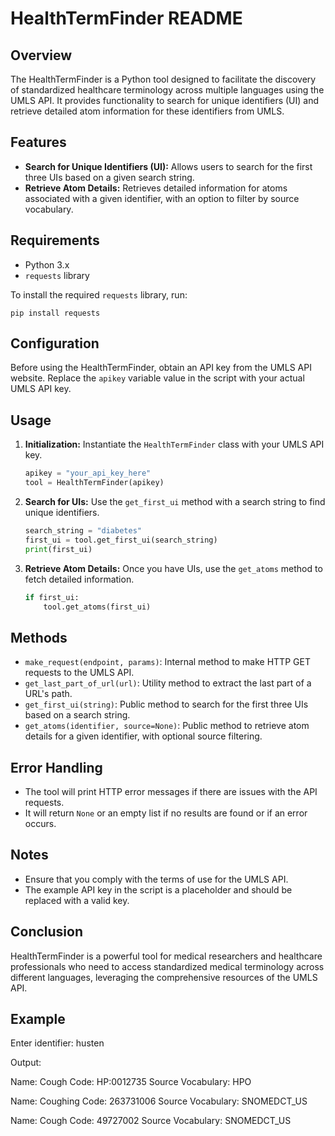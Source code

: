 # HealthTermFinder README

## Overview
The HealthTermFinder is a Python tool designed to facilitate the discovery of standardized healthcare terminology across multiple languages using the UMLS API. It provides functionality to search for unique identifiers (UI) and retrieve detailed atom information for these identifiers from UMLS.

## Features
- **Search for Unique Identifiers (UI):** Allows users to search for the first three UIs based on a given search string.
- **Retrieve Atom Details:** Retrieves detailed information for atoms associated with a given identifier, with an option to filter by source vocabulary.

## Requirements
- Python 3.x
- `requests` library

To install the required `requests` library, run:
```
pip install requests
```

## Configuration
Before using the HealthTermFinder, obtain an API key from the UMLS API website. Replace the `apikey` variable value in the script with your actual UMLS API key.

## Usage
1. **Initialization:** Instantiate the `HealthTermFinder` class with your UMLS API key.
   ```python
   apikey = "your_api_key_here"
   tool = HealthTermFinder(apikey)
   ```

2. **Search for UIs:** Use the `get_first_ui` method with a search string to find unique identifiers.
   ```python
   search_string = "diabetes"
   first_ui = tool.get_first_ui(search_string)
   print(first_ui)
   ```

3. **Retrieve Atom Details:** Once you have UIs, use the `get_atoms` method to fetch detailed information.
   ```python
   if first_ui:
       tool.get_atoms(first_ui)
   ```

## Methods
- `make_request(endpoint, params)`: Internal method to make HTTP GET requests to the UMLS API.
- `get_last_part_of_url(url)`: Utility method to extract the last part of a URL's path.
- `get_first_ui(string)`: Public method to search for the first three UIs based on a search string.
- `get_atoms(identifier, source=None)`: Public method to retrieve atom details for a given identifier, with optional source filtering.

## Error Handling
- The tool will print HTTP error messages if there are issues with the API requests.
- It will return `None` or an empty list if no results are found or if an error occurs.

## Notes
- Ensure that you comply with the terms of use for the UMLS API.
- The example API key in the script is a placeholder and should be replaced with a valid key.

## Conclusion
HealthTermFinder is a powerful tool for medical researchers and healthcare professionals who need to access standardized medical terminology across different languages, leveraging the comprehensive resources of the UMLS API.

## Example 
Enter identifier: husten

Output: 

Name: Cough
Code: HP:0012735
Source Vocabulary: HPO

Name: Coughing
Code: 263731006
Source Vocabulary: SNOMEDCT_US

Name: Cough
Code: 49727002
Source Vocabulary: SNOMEDCT_US
